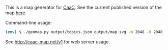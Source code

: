 This is a map generator for [CaaC](http://cityasacampus.org/). See the current
published version of the map [here](http://cityasacampus.org/map/)

Command-line usage:

```bash
(env) $ ./genmap.py output/topics.json output/map.svg -W 2048 -H 2048
```

See http://caac-map.net/v1 for web server usage.
